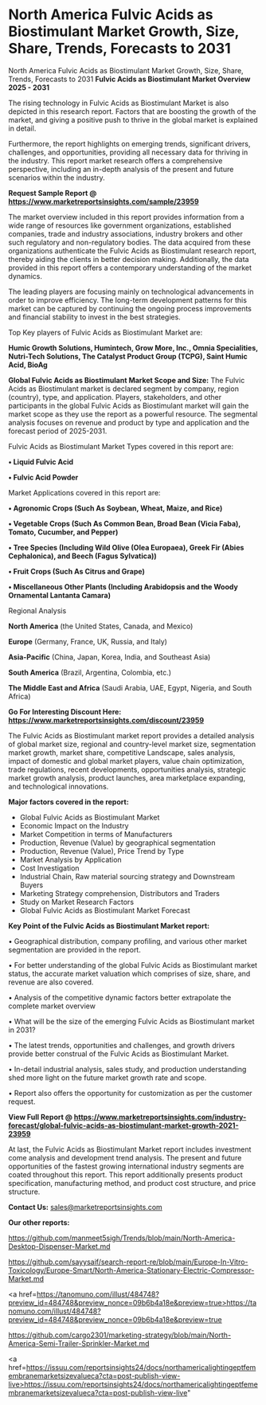# North America Fulvic Acids as Biostimulant Market Growth, Size, Share, Trends, Forecasts to 2031
North America Fulvic Acids as Biostimulant Market Growth, Size, Share, Trends, Forecasts to 2031
<Strong> Fulvic Acids as Biostimulant Market Overview 2025 - 2031</strong>

The rising technology in Fulvic Acids as Biostimulant Market is also depicted in this research report. Factors that are boosting the growth of the market, and giving a positive push to thrive in the global market is explained in detail.

Furthermore, the report highlights on emerging trends, significant drivers, challenges, and opportunities, providing all necessary data for thriving in the industry. This report market research offers a comprehensive perspective, including an in-depth analysis of the present and future scenarios within the industry.

<strong>Request Sample Report @ <a href=https://www.marketreportsinsights.com/sample/23959>https://www.marketreportsinsights.com/sample/23959</a></strong>

The market overview included in this report provides information from a wide range of resources like government organizations, established companies, trade and industry associations, industry brokers and other such regulatory and non-regulatory bodies. The data acquired from these organizations authenticate the Fulvic Acids as Biostimulant research report, thereby aiding the clients in better decision making. Additionally, the data provided in this report offers a contemporary understanding of the market dynamics.

The leading players are focusing mainly on technological advancements in order to improve efficiency. The long-term development patterns for this market can be captured by continuing the ongoing process improvements and financial stability to invest in the best strategies.

Top Key players of Fulvic Acids as Biostimulant Market are:

<strong>Humic Growth Solutions, Humintech, Grow More, Inc., Omnia Specialities, Nutri-Tech Solutions, The Catalyst Product Group (TCPG), Saint Humic Acid, BioAg</strong>

<strong><b>Global Fulvic Acids as Biostimulant Market Scope and Size:</b></strong>
The Fulvic Acids as Biostimulant market is declared segment by company, region (country), type, and application. Players, stakeholders, and other participants in the global Fulvic Acids as Biostimulant market will gain the market scope as they use the report as a powerful resource. The segmental analysis focuses on revenue and product by type and application and the forecast period of 2025-2031.

Fulvic Acids as Biostimulant Market Types covered in this report are:

<strong>• Liquid Fulvic Acid

• Fulvic Acid Powder</strong>

Market Applications covered in this report are:

<strong>• Agronomic Crops (Such As Soybean, Wheat, Maize, and Rice)

• Vegetable Crops (Such As Common Bean, Broad Bean (Vicia Faba), Tomato, Cucumber, and Pepper)

• Tree Species (Including Wild Olive (Olea Europaea), Greek Fir (Abies Cephalonica), and Beech (Fagus Sylvatica))

• Fruit Crops (Such As Citrus and Grape)

• Miscellaneous Other Plants (Including Arabidopsis and the Woody Ornamental Lantanta Camara)</strong> 

Regional Analysis

<strong>North America</strong> (the United States, Canada, and Mexico)

<strong>Europe</strong> (Germany, France, UK, Russia, and Italy)

<strong>Asia-Pacific</strong> (China, Japan, Korea, India, and Southeast Asia)

<strong>South America</strong> (Brazil, Argentina, Colombia, etc.)

<strong>The Middle East and Africa</strong> (Saudi Arabia, UAE, Egypt, Nigeria, and South Africa)

<strong>Go For Interesting Discount Here: <a href=https://www.marketreportsinsights.com/discount/23959>https://www.marketreportsinsights.com/discount/23959</a></strong>

The Fulvic Acids as Biostimulant market report provides a detailed analysis of global market size, regional and country-level market size, segmentation market growth, market share, competitive Landscape, sales analysis, impact of domestic and global market players, value chain optimization, trade regulations, recent developments, opportunities analysis, strategic market growth analysis, product launches, area marketplace expanding, and technological innovations.

<strong><b>Major factors covered in the report:</b></strong>
<ul>
  <li>Global Fulvic Acids as Biostimulant Market </li>
  <li>Economic Impact on the Industry</li>
  <li>Market Competition in terms of Manufacturers</li>
  <li>Production, Revenue (Value) by geographical segmentation</li>
  <li>Production, Revenue (Value), Price Trend by Type</li>
  <li>Market Analysis by Application</li>
  <li>Cost Investigation</li>
  <li>Industrial Chain, Raw material sourcing strategy and Downstream Buyers</li>
  <li>Marketing Strategy comprehension, Distributors and Traders</li>
  <li>Study on Market Research Factors</li>
  <li>Global Fulvic Acids as Biostimulant Market Forecast</li>
</ul>

<strong><b>Key Point of the Fulvic Acids as Biostimulant Market report:</b></strong>

• Geographical distribution, company profiling, and various other market segmentation are provided in the report.

• For better understanding of the global Fulvic Acids as Biostimulant market status, the accurate market valuation which comprises of size, share, and revenue are also covered.

• Analysis of the competitive dynamic factors better extrapolate the complete market overview

• What will be the size of the emerging Fulvic Acids as Biostimulant market in 2031?

• The latest trends, opportunities and challenges, and growth drivers provide better construal of the Fulvic Acids as Biostimulant Market.

• In-detail industrial analysis, sales study, and production understanding shed more light on the future market growth rate and scope.

• Report also offers the opportunity for customization as per the customer request.

<strong><b>View Full Report @ <a href=https://www.marketreportsinsights.com/industry-forecast/global-fulvic-acids-as-biostimulant-market-growth-2021-23959>https://www.marketreportsinsights.com/industry-forecast/global-fulvic-acids-as-biostimulant-market-growth-2021-23959</a></b></strong>


At last, the Fulvic Acids as Biostimulant Market report includes investment come analysis and development trend analysis. The present and future opportunities of the fastest growing international industry segments are coated throughout this report. This report additionally presents product specification, manufacturing method, and product cost structure, and price structure.

<strong>Contact Us:</strong>
sales@marketreportsinsights.com

<strong>Our other reports:</strong>

<a href=https://github.com/manmeet5sigh/Trends/blob/main/North-America-Desktop-Dispenser-Market.md>https://github.com/manmeet5sigh/Trends/blob/main/North-America-Desktop-Dispenser-Market.md</a>

<a href=https://github.com/sayysaif/search-report-re/blob/main/Europe-In-Vitro-Toxicology/Europe-Smart/North-America-Stationary-Electric-Compressor-Market.md>https://github.com/sayysaif/search-report-re/blob/main/Europe-In-Vitro-Toxicology/Europe-Smart/North-America-Stationary-Electric-Compressor-Market.md</a>

<a href=https://tanomuno.com/illust/484748?preview_id=484748&preview_nonce=09b6b4a18e&preview=true>https://tanomuno.com/illust/484748?preview_id=484748&preview_nonce=09b6b4a18e&preview=true</a>

<a href=https://github.com/cargo2301/marketing-strategy/blob/main/North-America-Semi-Trailer-Sprinkler-Market.md>https://github.com/cargo2301/marketing-strategy/blob/main/North-America-Semi-Trailer-Sprinkler-Market.md</a>

<a href=https://issuu.com/reportsinsights24/docs/northamericalightingeptfemembranemarketsizevalueca?cta=post-publish-view-live>https://issuu.com/reportsinsights24/docs/northamericalightingeptfemembranemarketsizevalueca?cta=post-publish-view-live</a>"
